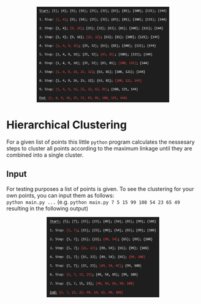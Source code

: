 <p align="center">
  <img src="title_pic.png" alt="CLI output" height=250/>
</p>

# Hierarchical Clustering
For a given list of points this little `python` program calculates the nessesary steps to cluster all points according to the maximum linkage until they are combined into a single cluster.

## Input
For testing purposes a list of points is given. To see the clustering for your own points, you can input them as follows:<br>
`python main.py ...` (e.g. `python main.py 7 5 15 99 108 54 23 65 49` resulting in the following output)
<p align="center">
  <img src="test_pic.png" alt="CLI output for: python main.py 7 5 15 99 108 54 23 65 49" height=210/>
</p>
